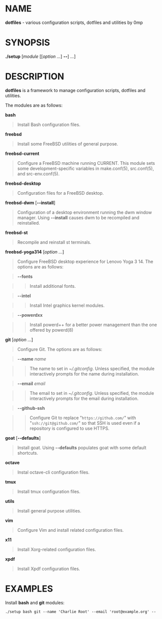 # NAME

**dotfiles** - various configuration scripts, dotfiles and utilities by 0mp

# SYNOPSIS

**./setup**
\[*module* \[\[*option ...*] **--**] *...*]

# DESCRIPTION

**dotfiles**
is a framework to manage configuration scripts, dotfiles and utilities.

The modules are as follows:

**bash**

> Install Bash
> configuration files.

**freebsd**

> Install some
> FreeBSD
> utilities of general purpose.

**freebsd-current**

> Configure a
> FreeBSD
> machine running CURRENT.
> This module sets some development-specific variables in
> make.conf(5),
> src.conf(5),
> and
> src-env.conf(5).

**freebsd-desktop**

> Configuration files for a
> FreeBSD
> desktop.

**freebsd-dwm** \[**--install**]

> Configuration of a desktop environment running the dwm window manager.
> Using
> **--install**
> causes dwm to be recompiled and reinstalled.

**freebsd-st**

> Recompile and reinstall st terminals.

**freebsd-yoga314** \[*option ...*]

> Configure
> FreeBSD
> desktop experience for Lenovo Yoga 3 14.
> The options are as follows:

> **--fonts**

> > Install additional fonts.

> **--intel**

> > Install Intel graphics kernel modules.

> **--powerdxx**

> > Install powerd++ for a better power management than the one offered by
> > powerd(8)

**git** \[*option ...*]

> Configure Git.
> The options are as follows:

> **--name** *name*

> > The name to set in
> > *~/.gitconfig*.
> > Unless specified, the module interactively prompts for the name during
> > installation.

> **--email** *email*

> > The email to set in
> > *~/.gitconfig*.
> > Unless specified, the module interactively prompts for the email during
> > installation.

> **--github-ssh**

> > Configure Git to replace
> > "`https://github.com/`"
> > with
> > "`ssh://git@github.com/`"
> > so that SSH is used even if a repository is configured to use HTTPS.

**goat** \[**--defaults**]

> Install goat.
> Using
> **--defaults**
> populates goat with some default shortcuts.

**octave**

> Instal octave-cli configuration files.

**tmux**

> Install tmux configuration files.

**utils**

> Install general purpose utilities.

**vim**

> Configure Vim and install related configuration files.

**x11**

> Install Xorg-related configuration files.

**xpdf**

> Install Xpdf configuration files.

# EXAMPLES

Install
**bash**
and
**git**
modules:

	./setup bash git --name 'Charlie Root' --email 'root@example.org' --

